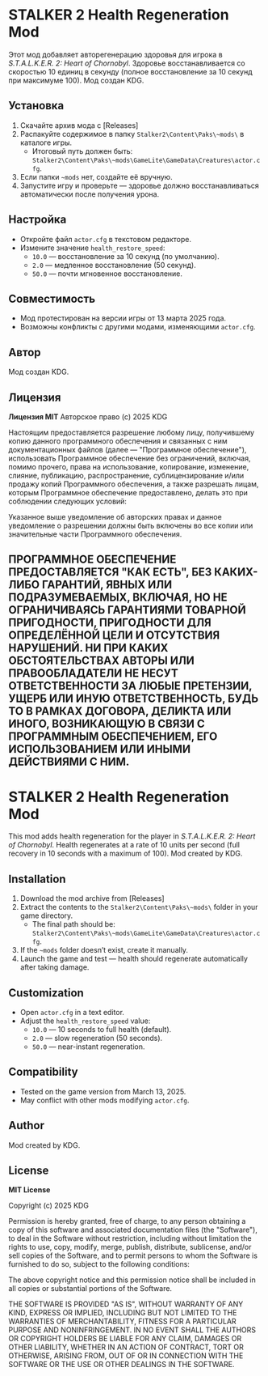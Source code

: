 # STALKER 2 Health Regeneration Mod

Этот мод добавляет авторегенерацию здоровья для игрока в *S.T.A.L.K.E.R. 2: Heart of Chornobyl*. Здоровье восстанавливается со скоростью 10 единиц в секунду (полное восстановление за 10 секунд при максимуме 100). Мод создан KDG.

## Установка
1. Скачайте архив мода с [Releases]
2. Распакуйте содержимое в папку `Stalker2\Content\Paks\~mods\` в каталоге игры.
   - Итоговый путь должен быть: `Stalker2\Content\Paks\~mods\GameLite\GameData\Creatures\actor.cfg`.
3. Если папки `~mods` нет, создайте её вручную.
4. Запустите игру и проверьте — здоровье должно восстанавливаться автоматически после получения урона.

## Настройка
- Откройте файл `actor.cfg` в текстовом редакторе.
- Измените значение `health_restore_speed`:
  - `10.0` — восстановление за 10 секунд (по умолчанию).
  - `2.0` — медленное восстановление (50 секунд).
  - `50.0` — почти мгновенное восстановление.

## Совместимость
- Мод протестирован на версии игры от 13 марта 2025 года.
- Возможны конфликты с другими модами, изменяющими `actor.cfg`.

## Автор
Мод создан KDG.

## Лицензия
**Лицензия MIT**
Авторское право (c) 2025 KDG

Настоящим предоставляется разрешение любому лицу, получившему копию данного программного обеспечения и связанных с ним документационных файлов (далее — "Программное обеспечение"), использовать Программное обеспечение без ограничений, включая, помимо прочего, права на использование, копирование, изменение, слияние, публикацию, распространение, сублицензирование и/или продажу копий Программного обеспечения, а также разрешать лицам, которым Программное обеспечение предоставлено, делать это при соблюдении следующих условий:

Указанное выше уведомление об авторских правах и данное уведомление о разрешении должны быть включены во все копии или значительные части Программного обеспечения.

ПРОГРАММНОЕ ОБЕСПЕЧЕНИЕ ПРЕДОСТАВЛЯЕТСЯ "КАК ЕСТЬ", БЕЗ КАКИХ-ЛИБО ГАРАНТИЙ, ЯВНЫХ ИЛИ ПОДРАЗУМЕВАЕМЫХ, ВКЛЮЧАЯ, НО НЕ ОГРАНИЧИВАЯСЬ ГАРАНТИЯМИ ТОВАРНОЙ ПРИГОДНОСТИ, ПРИГОДНОСТИ ДЛЯ ОПРЕДЕЛЁННОЙ ЦЕЛИ И ОТСУТСТВИЯ НАРУШЕНИЙ. НИ ПРИ КАКИХ ОБСТОЯТЕЛЬСТВАХ АВТОРЫ ИЛИ ПРАВООБЛАДАТЕЛИ НЕ НЕСУТ ОТВЕТСТВЕННОСТИ ЗА ЛЮБЫЕ ПРЕТЕНЗИИ, УЩЕРБ ИЛИ ИНУЮ ОТВЕТСТВЕННОСТЬ, БУДЬ ТО В РАМКАХ ДОГОВОРА, ДЕЛИКТА ИЛИ ИНОГО, ВОЗНИКАЮЩУЮ В СВЯЗИ С ПРОГРАММНЫМ ОБЕСПЕЧЕНИЕМ, ЕГО ИСПОЛЬЗОВАНИЕМ ИЛИ ИНЫМИ ДЕЙСТВИЯМИ С НИМ.
---

# STALKER 2 Health Regeneration Mod

This mod adds health regeneration for the player in *S.T.A.L.K.E.R. 2: Heart of Chornobyl*. Health regenerates at a rate of 10 units per second (full recovery in 10 seconds with a maximum of 100). Mod created by KDG.

## Installation
1. Download the mod archive from [Releases]
2. Extract the contents to the `Stalker2\Content\Paks\~mods\` folder in your game directory.
   - The final path should be: `Stalker2\Content\Paks\~mods\GameLite\GameData\Creatures\actor.cfg`.
3. If the `~mods` folder doesn’t exist, create it manually.
4. Launch the game and test — health should regenerate automatically after taking damage.

## Customization
- Open `actor.cfg` in a text editor.
- Adjust the `health_restore_speed` value:
  - `10.0` — 10 seconds to full health (default).
  - `2.0` — slow regeneration (50 seconds).
  - `50.0` — near-instant regeneration.

## Compatibility
- Tested on the game version from March 13, 2025.
- May conflict with other mods modifying `actor.cfg`.

## Author
Mod created by KDG.

## License
**MIT License**

Copyright (c) 2025 KDG

Permission is hereby granted, free of charge, to any person obtaining a copy
of this software and associated documentation files (the "Software"), to deal
in the Software without restriction, including without limitation the rights
to use, copy, modify, merge, publish, distribute, sublicense, and/or sell
copies of the Software, and to permit persons to whom the Software is
furnished to do so, subject to the following conditions:

The above copyright notice and this permission notice shall be included in all
copies or substantial portions of the Software.

THE SOFTWARE IS PROVIDED "AS IS", WITHOUT WARRANTY OF ANY KIND, EXPRESS OR
IMPLIED, INCLUDING BUT NOT LIMITED TO THE WARRANTIES OF MERCHANTABILITY,
FITNESS FOR A PARTICULAR PURPOSE AND NONINFRINGEMENT. IN NO EVENT SHALL THE
AUTHORS OR COPYRIGHT HOLDERS BE LIABLE FOR ANY CLAIM, DAMAGES OR OTHER
LIABILITY, WHETHER IN AN ACTION OF CONTRACT, TORT OR OTHERWISE, ARISING FROM,
OUT OF OR IN CONNECTION WITH THE SOFTWARE OR THE USE OR OTHER DEALINGS IN THE
SOFTWARE.
